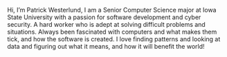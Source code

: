 Hi, I’m Patrick Westerlund, I am a Senior Computer Science major at Iowa State University with a passion for software development and cyber security. A hard worker who is adept at solving difficult problems and situations. Always been fascinated with computers and what makes them tick, and how the software is created. I love finding patterns and looking at data and figuring out what it means, and how it will benefit the world!

<!---
pattywest/pattywest is a ✨ special ✨ repository because its `README.md` (this file) appears on your GitHub profile.
You can click the Preview link to take a look at your changes.
--->
